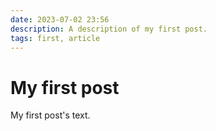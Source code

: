```yaml
---
date: 2023-07-02 23:56
description: A description of my first post.
tags: first, article
---
```

# My first post

My first post's text.